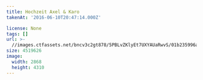 ```yaml
---
title: Hochzeit Axel & Karo
takenAt: '2016-06-10T20:47:14.000Z'

license: None
tags: []
url: >-
  //images.ctfassets.net/bncv3c2gt878/5PBLvZKlyEt7UXYAUaRwvS/01b235996a9d304b916cc18d44880637/hochzeit-axel--karo_27897217530_o
size: 4519626
image:
  width: 2868
  height: 4310
---
```

